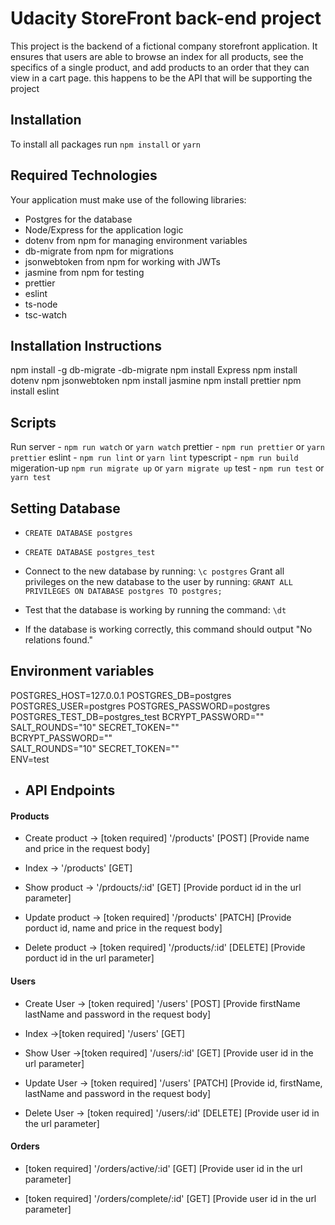 # Udacity StoreFront back-end project

This project is the backend of a fictional company storefront application. It ensures that users are able to browse an index for all products,  see the specifics of a single product, and add products to an order that they can view in a cart page. this happens to be the API that will be supporting the project 

## Installation

To install all packages run `npm install` or `yarn`

## Required Technologies
Your application must make use of the following libraries:
- Postgres for the database
- Node/Express for the application logic
- dotenv from npm for managing environment variables
- db-migrate from npm for migrations
- jsonwebtoken from npm for working with JWTs
- jasmine from npm for testing
- prettier 
- eslint
- ts-node
- tsc-watch

## Installation Instructions
npm install -g db-migrate -db-migrate 
npm install Express
npm install dotenv
npm jsonwebtoken
npm install jasmine
npm install prettier 
npm install eslint 

## Scripts
Run 
server - `npm run watch` or `yarn watch`
prettier - `npm run prettier` or `yarn prettier`
eslint -  `npm run lint` or `yarn lint`
typescript - `npm run build`
migeration-up `npm run migrate up` or `yarn migrate up`
test - `npm run test` or `yarn test`

## Setting Database

- `CREATE DATABASE postgres`
- `CREATE DATABASE postgres_test`

- Connect to the new database by running:
`\c postgres`
Grant all privileges on the new database to the user by running:
`GRANT ALL PRIVILEGES ON DATABASE postgres TO postgres;`
- Test that the database is working by running the command:
`\dt`
- If the database is working correctly, this command should output "No relations found."

## Environment variables
POSTGRES_HOST=127.0.0.1
POSTGRES_DB=postgres
POSTGRES_USER=postgres
POSTGRES_PASSWORD=postgres
POSTGRES_TEST_DB=postgres_test
BCRYPT_PASSWORD=""     
SALT_ROUNDS="10"
SECRET_TOKEN=""                   
BCRYPT_PASSWORD=""     
SALT_ROUNDS="10" 
SECRET_TOKEN=""                   
ENV=test

- ## API Endpoints
#### Products
- Create product -> [token required] '/products' [POST] [Provide name and price in the request body]

- Index -> '/products' [GET]

- Show product -> '/prdoucts/:id' [GET] [Provide porduct id in the url parameter]

- Update product -> [token required] '/products' [PATCH] [Provide porduct id, name and price in the request body]

- Delete product -> [token required] '/products/:id' [DELETE] [Provide porduct id in the url parameter]

#### Users
- Create User -> [token required] '/users' [POST] [Provide firstName lastName and password in the request body]

- Index ->[token required] '/users' [GET]

- Show User ->[token required] '/users/:id' [GET] [Provide user id in the url parameter]

- Update User -> [token required] '/users' [PATCH] [Provide id, firstName, lastName and password in the request body]

- Delete User -> [token required] '/users/:id' [DELETE] [Provide user id in the url parameter]

#### Orders
- [token required]  '/orders/active/:id' [GET] [Provide user id in the url parameter]

- [token required] '/orders/complete/:id' [GET] [Provide user id in the url parameter]
